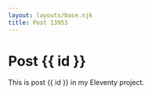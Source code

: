 ```yaml
---
layout: layouts/base.njk
title: Post 13953
---
```


# Post {{ id }}

This is post {{ id }} in my Eleventy project.

